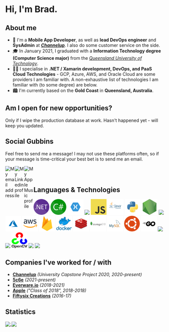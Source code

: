 # Hi, I'm Brad.

## About me
* 🏢 I'm a **Mobile App Developer**, as well as **lead DevOps engineer** and **SysAdmin** at [***Channelup***](https://channelup.com.au/). I also do some customer service on the side. 
* 🎓 In January 2021, I graduated with a **Information Technology degree (Computer Science major)** from the [*Queensland University of Technology*](https://www.qut.edu.au/). 
* 👨‍💻 I specialise in **.NET / Xamarin development, DevOps, and PaaS Cloud Technologies** - GCP, Azure, AWS, and Oracle Cloud are some providers I am familiar with. A non-exhaustive list of technologies I am familiar with (to some degree) are below.
* 🏙️ I'm currently based on the **Gold Coast** in **Queensland, Australia**.

## Am I open for new opportunities?

Only if I wipe the production database at work. Hasn't happened yet - will keep you updated. 
 
## Social Gubbins

Feel free to send me a message! I may not use these platforms often, so if your message is time-critical your best bet is to send me an email. 


<a href="mailto:bfuller@everware.io">
  <img align="left" alt="My email address" width="30px" src="https://cdn.jsdelivr.net/npm/simple-icons@3.4.1/icons/gmail.svg"/>
</a>
<a href="https://www.linkedin.com/in/bradfuller1/">
  <img align="left" alt="My Linkedin profile" width="30px" src="https://cdn.jsdelivr.net/npm/simple-icons@v3/icons/linkedin.svg" />
</a>
<a href="https://music.apple.com/profile/bradf99">
  <img align="left" alt="My Apple Music profile" width="30px" src="https://cdn.jsdelivr.net/npm/simple-icons@3.4.1/icons/applemusic.svg"/>
</a>

<br/><br/>


## Languages & Technologies

<code><img height="50" src="https://raw.githubusercontent.com/github/explore/93d8a67084f94b2a444e510199a6e7622e5b09a3/topics/dotnet/dotnet.png"></code>
<code><img height="50" src="https://raw.githubusercontent.com/github/explore/80688e429a7d4ef2fca1e82350fe8e3517d3494d/topics/csharp/csharp.png"></code>
<code><img height="50" src="https://raw.githubusercontent.com/github/explore/80688e429a7d4ef2fca1e82350fe8e3517d3494d/topics/xamarin/xamarin.png"></code>
<code><img height="50" src="https://adrientorris.github.io/wwwroot/images/blazor/logo-blazor.png"></code>
<code><img height="50" src="https://raw.githubusercontent.com/github/explore/80688e429a7d4ef2fca1e82350fe8e3517d3494d/topics/javascript/javascript.png"></code>
<code><img height="50" src="https://raw.githubusercontent.com/github/explore/80688e429a7d4ef2fca1e82350fe8e3517d3494d/topics/java/java.png"></code>
<code><img height="50" src="https://raw.githubusercontent.com/github/explore/80688e429a7d4ef2fca1e82350fe8e3517d3494d/topics/python/python.png"></code>
<code><img height="50" src="https://raw.githubusercontent.com/github/explore/80688e429a7d4ef2fca1e82350fe8e3517d3494d/topics/nodejs/nodejs.png"></code>
<code><img height="50" src="https://avatars.githubusercontent.com/u/2810941?s=200&v=4"></code>
<code><img height="50" src="https://raw.githubusercontent.com/github/explore/80688e429a7d4ef2fca1e82350fe8e3517d3494d/topics/azure/azure.png"></code>
<code><img height="50" src="https://raw.githubusercontent.com/github/explore/fbceb94436312b6dacde68d122a5b9c7d11f9524/topics/aws/aws.png"></code>
<code><img height="50" src="https://raw.githubusercontent.com/github/explore/80688e429a7d4ef2fca1e82350fe8e3517d3494d/topics/firebase/firebase.png"></code>
<code><img height="50" src="https://raw.githubusercontent.com/github/explore/80688e429a7d4ef2fca1e82350fe8e3517d3494d/topics/docker/docker.png"></code>
<code><img height="50" src="https://raw.githubusercontent.com/github/explore/80688e429a7d4ef2fca1e82350fe8e3517d3494d/topics/redis/redis.png"></code>
<code><img height="50" src="https://raw.githubusercontent.com/github/explore/80688e429a7d4ef2fca1e82350fe8e3517d3494d/topics/mongodb/mongodb.png"></code>
<code><img height="50" src="https://raw.githubusercontent.com/github/explore/80688e429a7d4ef2fca1e82350fe8e3517d3494d/topics/mysql/mysql.png"></code>
<code><img height="50" src="https://raw.githubusercontent.com/github/explore/80688e429a7d4ef2fca1e82350fe8e3517d3494d/topics/ubuntu/ubuntu.png"></code>
<code><img height="50" src="https://raw.githubusercontent.com/github/explore/80688e429a7d4ef2fca1e82350fe8e3517d3494d/topics/go/go.png"></code>
<code><img height="50" src="https://avatars.githubusercontent.com/u/7195757?s=200&v=4"></code>
<code><img height="50" src="https://avatars.githubusercontent.com/u/3380462?s=200&v=4"></code>
<code><img height="50" src="https://raw.githubusercontent.com/github/explore/80688e429a7d4ef2fca1e82350fe8e3517d3494d/topics/opencv/opencv.png"></code>
<code><img height="50" src="https://raw.githubusercontent.com/likedan/Awesome-CoreML-Models/master/images/coreml.png"></code>
<code><img height="50" src="https://avatars.githubusercontent.com/u/21003710?s=200&v=4"></code>

## Companies I've worked for / with
* [**Channelup**](https://channelup.com.au/) *(University Capstone Project 2020, 2020-present)*
* [**5c6e**](https://5c6e.com/) *(2021-present)*
* [**Everware.io**](https://everware.io/) *(2018-2021)*
* [**Apple**](https://www.apple.com/au/) *("Class of 2018", 2018-2018)*
* [**Fiftysix Creations**](https://fiftysix.edu.au/) *(2016-17)*

## Statistics

<a href="https://github.com/anuraghazra/github-readme-stats">
  <img align="center" src="https://github-readme-stats.vercel.app/api?username=BradF-99&count_private=true&theme=vision-friendly-dark" />
</a>
<a href="https://github.com/anuraghazra/convoychat">
  <img align="center" src="https://github-readme-stats.vercel.app/api/top-langs/?username=BradF-99&layout=compact" />
</a>
